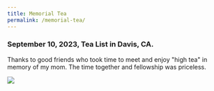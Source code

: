 ```yaml
---
title: Memorial Tea
permalink: /memorial-tea/
---
```


### September 10, 2023, Tea List in Davis, CA.

Thanks to good friends who took time to meet and enjoy "high tea" in memory of my mom.
The time together and fellowship was priceless.

![](./images/imgs/11002.jpeg)

